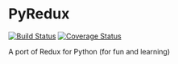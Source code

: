 # PyRedux

[![Build Status](https://travis-ci.org/rikbruil/pyredux.svg?branch=master)](https://travis-ci.org/rikbruil/pyredux)
[![Coverage Status](https://coveralls.io/repos/github/rikbruil/pyredux/badge.svg?branch=master)](https://coveralls.io/github/rikbruil/pyredux?branch=master)

A port of Redux for Python (for fun and learning)
